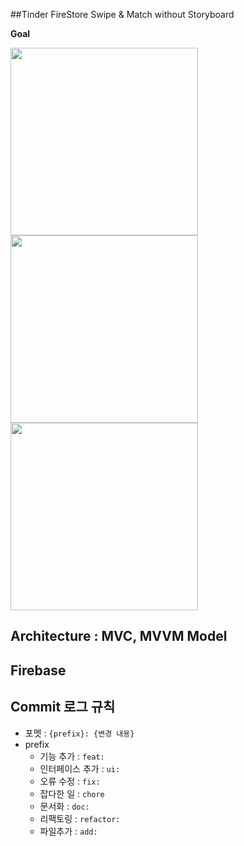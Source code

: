 ##Tinder FireStore Swipe & Match without Storyboard

**Goal**

<img src="https://github.com/corykim0829/Tinder-Swipe-and-Match/blob/master/goal1.png?raw=true" width="300px">

<img src="https://github.com/corykim0829/Tinder-Swipe-and-Match/blob/master/goal2.png?raw=true" width="300px">

<img src="https://github.com/corykim0829/Tinder-Swipe-and-Match/blob/master/goal3.png?raw=true" width="300px">



## Architecture : MVC, MVVM Model





## Firebase





## Commit 로그 규칙

- 포멧 : `{prefix}: {변경 내용}`
- prefix
  - 기능 추가 : `feat:`
  - 인터페이스 추가 : `ui:`
  - 오류 수정 : `fix:`
  - 잡다한 일 : `chore`
  - 문서화 : `doc:`
  - 리팩토링 : `refactor:`
  - 파일추가 : `add:`

